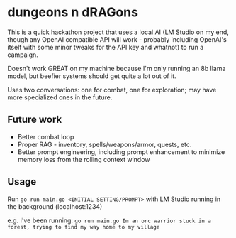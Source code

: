 # dungeons n dRAGons 

This is a quick hackathon project that uses a local AI (LM Studio on my end, though any OpenAI compatible API will work - probably including OpenAI's itself with some minor tweaks for the API key and whatnot) to run a campaign. 

Doesn't work GREAT on my machine because I'm only running an 8b llama model, but beefier systems should get quite a lot out of it. 

Uses two conversations: one for combat, one for exploration; may have more specialized ones in the future. 

## Future work

- Better combat loop
- Proper RAG - inventory, spells/weapons/armor, quests, etc.
- Better prompt engineering, including prompt enhancement to minimize memory loss from the rolling context window

## Usage

Run `go run main.go <INITIAL SETTING/PROMPT>` with LM Studio running in the background (localhost:1234)

e.g. I've been running: `go run main.go Im an orc warrior stuck in a forest, trying to find my way home to my village` 


